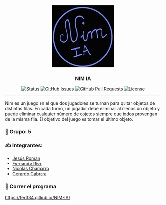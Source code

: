 <p align="center">
  <a href="" rel="noopener">
 <img width=200px height=200px src="https://github.com/fer334/NIM-IA/blob/0baf697299352e5bb22f74e0008a9eda95c291a7/logo.jpeg" alt="Project logo"></a>
</p>

<h3 align="center">NIM IA</h3>

<div align="center">

[![Status](https://img.shields.io/badge/status-active-success.svg)]()
[![GitHub Issues](https://img.shields.io/github/issues/kylelobo/The-Documentation-Compendium.svg)](https://github.com/fer334/NIM-AI/issues)
[![GitHub Pull Requests](https://img.shields.io/github/issues-pr/kylelobo/The-Documentation-Compendium.svg)](https://github.com/fer334/NIM-AI/pulls)
[![License](https://img.shields.io/badge/license-MIT-blue.svg)](/LICENSE)

</div>

---
Nim es un juego en el que dos jugadores se turnan para quitar objetos de distintas filas. En cada turno, un jugador debe eliminar al menos un objeto y puede eliminar cualquier número de objetos siempre que todos provengan de la misma fila. El objetivo del juego es tomar el último objeto.
### 📝 Grupo: 5

### ✍️ Integrantes:
- [Jesús Roman](https://github.com/jesusromanm99)
- [Fernando Ríos](https://github.com/fer334)
- [Nicolas Chamorro](https://github.com/nicodev77)
- [Gerardo Cabrera](https://github.com/ger99)

### 🚀 Correr el programa
https://fer334.github.io/NIM-IA/

